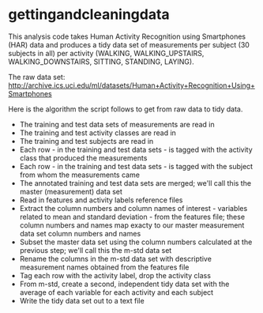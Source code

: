 gettingandcleaningdata
======================

This analysis code takes Human Activity Recognition using Smartphones (HAR) data and produces a tidy data set 
of measurements per subject (30 subjects in all) per activity (WALKING, WALKING_UPSTAIRS, WALKING_DOWNSTAIRS, 
SITTING, STANDING, LAYING).

The raw data set:
http://archive.ics.uci.edu/ml/datasets/Human+Activity+Recognition+Using+Smartphones

Here is the algorithm the script follows to get from raw data to tidy data.

* The training and test data sets of measurements are read in
* The training and test activity classes are read in
* The training and test subjects are read in
* Each row - in the training and test data sets - is tagged with the activity class that produced the measurements
* Each row - in the training and test data sets - is tagged with the subject from whom the measurements came
* The annotated training and test data sets are merged; we'll call this the master (measurement) data set
* Read in features and activity labels reference files 
* Extract the column numbers and column names of interest - variables related to mean and standard deviation - 
from the features file; these column numbers and names map exacty to our master measurement data set
column numbers and names
* Subset the master data set using the column numbers calculated at the previous step; we'll call this the m-std data set
* Rename the columns in the m-std data set with descriptive measurement names obtained from the features file
* Tag each row with the activity label, drop the activity class
* From m-std, create a second, independent tidy data set with the average of each variable for each activity and each subject
* Write the tidy data set out to a text file
